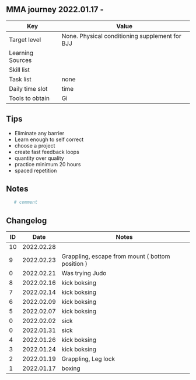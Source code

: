 ## MMA journey 2022.01.17 - 
Key | Value
---- | ----
Target level | None. Physical conditioning supplement for BJJ
Learning Sources | 
Skill list | 
Task list | none
Daily time slot | time
Tools to obtain | Gi <br />


## Tips
- Eliminate any barrier
- Learn enough to self correct
- choose a project
- create fast feedback loops
- quantity over quality
- practice minimum 20 hours
- spaced repetition

## Notes


```bash
   # comment
```
## Changelog
ID | Date | Notes
---- | ---- | ----
10 | 2022.02.28 | 
9 | 2022.02.23 | Grappling, escape from mount ( bottom position )
0 | 2022.02.21 | Was trying Judo
8 | 2022.02.16 | kick boksing
7 | 2022.02.14 | kick boksing
6 | 2022.02.09 | kick boksing
5 | 2022.02.07 | kick boksing
0 | 2022.02.02 | sick
0 | 2022.01.31 | sick
4 | 2022.01.26 | kick boksing
3 | 2022.01.24 | kick boksing
2 | 2022.01.19 | Grappling, Leg lock
1 | 2022.01.17 | boxing
